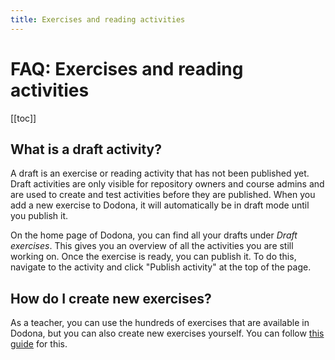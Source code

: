 ```yaml
---
title: Exercises and reading activities
---
```


# FAQ: Exercises and reading activities

[[toc]]

## What is a draft activity? <Badge type="tip" text="teacher" />
A draft is an exercise or reading activity that has not been published yet. Draft activities are only visible for repository owners and course admins and are used to create and test activities before they are published. When you add a new exercise to Dodona, it will automatically be in draft mode until you publish it.

On the home page of Dodona, you can find all your drafts under _Draft exercises_. This gives you an overview of all the activities you are still working on. Once the exercise is ready, you can publish it. To do this, navigate to the activity and click "Publish activity" at the top of the page.

## How do I create new exercises? <Badge type="tip" text="teacher" />
As a teacher, you can use the hundreds of exercises that are available in Dodona, but you can also create new exercises yourself. You can follow [this guide](/en/guides/exercises/creating-exercises/introduction) for this.
